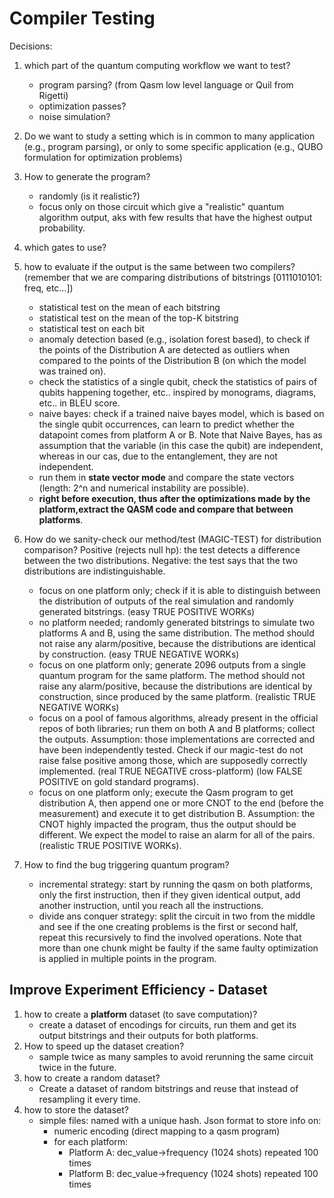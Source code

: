 # Compiler Testing


Decisions:
1. which part of the quantum computing workflow we want to test?
	- program parsing? (from Qasm low level language or Quil from Rigetti)
	- optimization passes?
	- noise simulation?
1. Do we want to study a setting which is in common to many application (e.g., program parsing), or only to some specific application (e.g., QUBO formulation for optimization problems)
1. How to generate the program?
	- randomly (is it realistic?)
	- focus only on those circuit which give a "realistic" quantum algorithm output, aks with few results that have the highest output probability.
1. which gates to use?
1. how to evaluate if the output is the same between two compilers? (remember that we are comparing distributions of bitstrings [0111010101: freq, etc...])
	- statistical test on the mean of each bitstring
	- statistical test on the mean of the top-K bitstring
	- statistical test on each bit
	- anomaly detection based (e.g., isolation forest based), to check if the points of the Distribution A are detected as outliers when compared to the points of the Distribution B (on which the model was trained on).
	- check the statistics of a single qubit, check the statistics of pairs of qubits happening together, etc.. inspired by monograms, diagrams, etc.. in BLEU score.
	- naive bayes: check if a trained naive bayes model, which is based on the single qubit occurrences, can learn to predict whether the datapoint comes from platform A or B. Note that Naive Bayes, has as assumption that the variable (in this case the qubit) are independent, whereas in our cas, due to the entanglement, they are not independent.
	- run them in **state vector mode** and compare the state vectors (length: 2^n and numerical instability are possible).
	- **right before execution, thus after the optimizations made by the platform,extract the QASM code and compare that between platforms**.


1. How do we sanity-check our method/test (MAGIC-TEST) for distribution comparison? Positive (rejects null hp): the test detects a difference between the two distributions. Negative: the test says that the two distributions are indistinguishable.
	- focus on one platform only; check if it is able to distinguish between the distribution of outputs of the real simulation and randomly generated bitstrings. (easy TRUE POSITIVE WORKs)
	- no platform needed; randomly generated bitstrings to simulate two platforms A and B, using the same distribution. The method should not raise any alarm/positive, because the distributions are identical by construction. (easy TRUE NEGATIVE WORKs)
	- focus on one platform only; generate 2096 outputs from a single quantum program for the same platform. The method should not raise any alarm/positive, because the distributions are identical by construction, since produced by the same platform. (realistic TRUE NEGATIVE WORKs)
	- focus on a pool of famous algorithms, already present in the official repos of both libraries; run them on both A and B platforms; collect the outputs. Assumption: those implementations are corrected and have been independently tested. Check if our magic-test do not raise false positive among those, which are supposedly correctly implemented. (real TRUE NEGATIVE cross-platform) (low FALSE POSITIVE on gold standard programs).
	- focus on one platform only; execute the Qasm program to get distribution A, then append one or more CNOT to the end (before the measurement) and execute it to get distribution B. Assumption: the CNOT highly impacted the program, thus the output should be different. We expect the model to raise an alarm for all of the pairs. (realistic TRUE POSITIVE WORKs).


1. How to find the  bug triggering quantum program?
	- incremental strategy: start by running the qasm on both platforms, only the first instruction, then if they given identical output, add another instruction, until you reach all the instructions.
	- divide ans conquer strategy: split the circuit in two from the middle and see if the one creating problems is the first or second half, repeat this recursively to find the involved operations. Note that more than one chunk might be faulty if the same faulty optimization is applied in multiple points in the program.


## Improve Experiment Efficiency - Dataset
1. how to create a **platform** dataset (to save computation)?
	- create a dataset of encodings for circuits, run them and get its output bitstrings and their outputs for both platforms.
1. How to speed up the dataset creation?
	- sample twice as many samples to avoid rerunning the same circuit twice in the future.
1. how to create a random dataset?
	- Create a dataset of random bitstrings and reuse that instead of resampling it every time.
1. how to store the dataset?
	- simple files: named with a unique hash. Json format to store info on:
		- numeric encoding (direct mapping to a qasm program)
		- for each platform:
			- Platform A: dec_value->frequency (1024 shots) repeated 100 times
			- Platform B: dec_value->frequency (1024 shots) repeated 100 times



